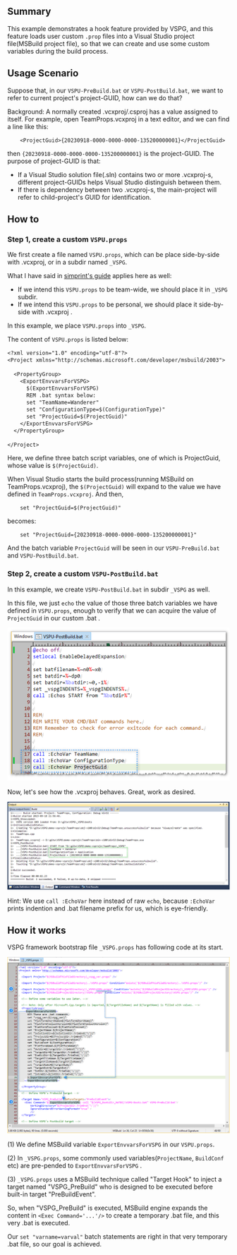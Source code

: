 ## Summary

This example demonstrates a hook feature provided by VSPG, and this feature loads 
user custom `.prop` files into a Visual Studio project file(MSBuild project file),
so that we can create and use some custom variables during the build process.

## Usage Scenario 

Suppose that, in our `VSPU-PreBuild.bat` or `VSPU-PostBuild.bat`, we want to refer to current 
project's project-GUID, how can we do that?

Background: A normally created .vcxproj/.csproj has a <ProjectGuid> value assigned to itself. 
For example, open TeamProps.vcxproj in a text editor, and we can find a line like this:

```
    <ProjectGuid>{20230918-0000-0000-0000-135200000001}</ProjectGuid>
```

then `{20230918-0000-0000-0000-135200000001}` is the project-GUID. The purpose of project-GUID
is that: 
* If a Visual Studio solution file(.sln) contains two or more .vcxproj-s, different 
project-GUIDs helps Visual Studio distinguish between them. 
* If there is dependency between two .vcxproj-s, the main-project will refer to child-project's
GUID for identification.

## How to

### Step 1, create a custom `VSPU.props`

We first create a file named `VSPU.props`, which can be place side-by-side with .vcxproj, 
or in a subdir named `_VSPG`.

What I have said in [simprint's guide](../simprint/README.md) applies here as well: 
* If we intend this `VSPU.props` to be team-wide, we should place it in `_VSPG` subdir.
* If we intend this `VSPU.props` to be personal, we should place it side-by-side with .vcxproj .

In this example, we place `VSPU.props` into `_VSPG`.

The content of  `VSPU.props` is listed below:

```
<?xml version="1.0" encoding="utf-8"?>
<Project xmlns="http://schemas.microsoft.com/developer/msbuild/2003">

  <PropertyGroup>
    <ExportEnvvarsForVSPG>
      $(ExportEnvvarsForVSPG)
      REM .bat syntax below:
      set "TeamName=Wanderer"
      set "ConfigurationType=$(ConfigurationType)"
      set "ProjectGuid=$(ProjectGuid)"
    </ExportEnvvarsForVSPG>
  </PropertyGroup>

</Project>
```

Here, we define three batch script variables, one of which is ProjectGuid, whose value is `$(ProjectGuid)`.

When Visual Studio starts the build process(running MSBuild on TeamProps.vcxproj), the `$(ProjectGuid)` 
will expand to the value we have defined in `TeamProps.vcxproj`. And then, 

```
    set "ProjectGuid=$(ProjectGuid)"
```
becomes:
```
    set "ProjectGuid={20230918-0000-0000-0000-135200000001}"
```

And the batch variable `ProjectGuid` will be seen in our `VSPU-PreBuild.bat` and `VSPU-PostBuild.bat`.


### Step 2, create a custom `VSPU-PostBuild.bat`

In this example, we create `VSPU-PostBuild.bat` in subdir `_VSPG` as well. 

In this file, we just `echo` the value of those three batch variables we have defined in `VSPU.props`, 
enough to verify that we can acquire the value of `ProjectGuid` in our custom .bat .


![echo-ProjectGuid.png](doc/echo-ProjectGuid.png)

Now, let's see how the .vcxproj behaves. Great, work as desired.

![verify-ProjectGuid.png](doc/verify-ProjectGuid.png)

Hint: We use `call :EchoVar` here instead of raw `echo`, because `:EchoVar` prints indention and
 .bat filename prefix for us, which is eye-friendly.


## How it works

VSPG framework bootstrap file `_VSPG.props` has following code at its start.

![props-import-path.png](doc/props-import-path.png)

(1) We define MSBuild variable `ExportEnvvarsForVSPG` in our `VSPU.props`.

(2) In `_VSPG.props`, some commonly used variables(`ProjectName`, `BuildConf` etc) are pre-pended 
to `ExportEnvvarsForVSPG` .

(3) `_VSPG.props` uses a MSBuild technique called "Target Hook" to inject a target named 
"VSPG_PreBuild" who is designed to be executed before built-in target "PreBuildEvent".

So, when "VSPG_PreBuild" is executed, MSBuild engine expands the content in `<Exec Command='...'/>` 
to create a temporary .bat file, and this very .bat is executed.

Our `set "varname=varval"` batch statements are right in that very temporary .bat file, 
so our goal is achieved.



